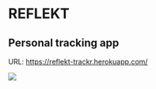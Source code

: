 # REFLEKT
## Personal tracking app

URL: https://reflekt-trackr.herokuapp.com/

![](/public/assets/cross/svg)